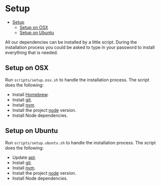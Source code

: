 # Setup

- [Setup](#setup)
  - [Setup on OSX](#setup-on-osx)
  - [Setup on Ubuntu](#setup-on-ubuntu)

All our dependencies can be installed by a little script. During the installation process you could be asked to type in your password to install everything that is needed.

## Setup on OSX

Run `scripts/setup.osx.sh` to handle the installation process. The script does the following:

- Install [Homebrew][homebrew].
- Install [git][git].
- Install [nvm][nvm].
- Install the project [node][node] version.
- Install Node dependencies.

## Setup on Ubuntu

Run `scripts/setup.ubuntu.sh` to handle the installation process. The script does the following:

- Update [apt][apt].
- Install [git][git].
- Install [nvm][nvm].
- Install the project [node][node] version.
- Install Node dependencies.

<!-- Links references -->

[homebrew]: https://brew.sh/
[git]: https://git-scm.com/
[nvm]: https://github.com/creationix/nvm
[node]: https://nodejs.org/en/
[apt]: https://help.ubuntu.com/lts/serverguide/apt.html
